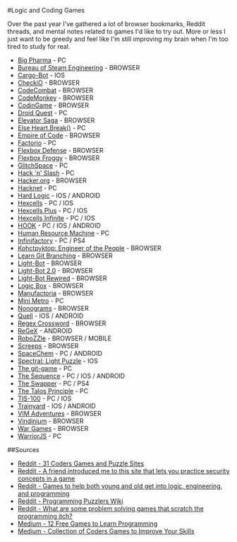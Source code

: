 #Logic and Coding Games

Over the past year I've gathered a lot of browser bookmarks, Reddit threads, and mental notes related to games I'd like to try out. More or less I just want to be greedy and feel like I'm still improving my brain when I'm too tired to study for real. 

* [Big Pharma](http://store.steampowered.com/app/344850/) - PC
* [Bureau of Steam Engineering](http://www.zachtronics.com/the-bureau-of-steam-engineering/) - BROWSER
* [Cargo-Bot](http://twolivesleft.com/CargoBot/) - IOS
* [CheckiO](https://checkio.org/) - BROWSER
* [CodeCombat](https://codecombat.com/play) - BROWSER
* [CodeMonkey](https://www.playcodemonkey.com/) - BROWSER
* [CodinGame](https://www.codingame.com/start) - BROWSER
* [Droid Quest](https://sites.google.com/site/droidquest/Home/downloads) - PC
* [Elevator Saga](http://play.elevatorsaga.com/) - BROWSER
* [Else Heart.Break()](http://elseheartbreak.com/) - PC
* [Empire of Code](https://empireofcode.com/) - BROWSER
* [Factorio](http://store.steampowered.com/app/427520/) - PC
* [Flexbox Defense](http://www.flexboxdefense.com/) - BROWSER
* [Flexbox Froggy](http://flexboxfroggy.com/) - BROWSER
* [GlitchSpace](http://glitchspace.com/) - PC
* [Hack 'n' Slash](http://store.steampowered.com/app/246070/) - PC
* [Hacker.org](http://www.hacker.org/) - BROWSER
* [Hacknet](http://store.steampowered.com/app/365450/) - PC
* [Hard Logic](http://ombgames.com/?p=10) - IOS / ANDROID
* [Hexcells](http://www.matthewbrowngames.com/hexcells.html) - PC / IOS
* [Hexcells Plus](http://www.matthewbrowngames.com/hexcellsplus.html) - PC / IOS
* [Hexcells Infinite](http://www.matthewbrowngames.com/hexcellsinfinite.html) - PC / IOS
* [HOOK](http://playthehook.com/) - PC / IOS / ANDROID
* [Human Resource Machine](http://store.steampowered.com/app/375820/) - PC
* [Infinifactory](http://www.zachtronics.com/infinifactory/) - PC / PS4
* [Kohctpyktop: Engineer of the People](http://www.zachtronics.com/kohctpyktop-engineer-of-the-people/) - BROWSER
* [Learn Git Branching](http://learngitbranching.js.org/) - BROWSER
* [Light-Bot](http://www.kongregate.com/games/Coolio_Niato/light-bot) - BROWSER
* [Light-Bot 2.0](http://www.kongregate.com/games/Coolio_Niato/lighbot-2-0) - BROWSER
* [Light-Bot Rewired](http://www.kongregate.com/games/Coolio_Niato/light-bot-rewired) - BROWSER
* [Logic Box](https://logicbox.jahooma.com/) - BROWSER
* [Manufactoria](http://pleasingfungus.com/Manufactoria/) - BROWSER
* [Mini Metro](http://store.steampowered.com/app/287980/) - PC
* [Nonograms](http://www.puzzle-nonograms.com/) - BROWSER
* [Quell](http://www.fallentreegames.com/games/quell/) - IOS / ANDROID
* [Regex Crossword](https://regexcrossword.com/) - BROWSER
* [ReGeX](https://github.com/phikal/ReGeX) - ANDROID
* [RoboZZle](http://robozzle.com/) - BROWSER / MOBILE
* [Screeps](https://screeps.com/) - BROWSER
* [SpaceChem](http://www.zachtronics.com/spacechem/) - PC / ANDROID
* [Spectral: Light Puzzle](http://www.mxplmr.com/) - IOS
* [The git-game](https://www.git-game.com/) - PC
* [The Sequence](http://ombgames.com/?p=5) - PC / IOS / ANDROID
* [The Swapper](http://facepalmgames.com/the-swapper/) - PC / PS4
* [The Talos Principle](http://store.steampowered.com/app/257510/?snr=1_5_1100__1100) - PC
* [TIS-100](http://www.zachtronics.com/tis-100/) - PC / IOS
* [Trainyard](http://www.trainyard.ca/) - IOS / ANDROID
* [VIM Adventures](http://vim-adventures.com/) - BROWSER
* [Vindinium](http://vindinium.org/) - BROWSER
* [War Games](http://overthewire.org/wargames/) - BROWSER
* [WarriorJS](https://github.com/olistic/warriorjs) - PC

##Sources

* [Reddit - 31 Coders Games and Puzzle Sites](https://www.reddit.com/r/learnprogramming/comments/43upct/31_coders_games_and_puzzle_sites/)
* [Reddit - A friend introduced me to this site that lets you practice security concepts in a game](https://www.reddit.com/r/learnprogramming/comments/3p6osw/a_friend_introduced_me_to_this_site_yesterday/)
* [Reddit - Games to help both young and old get into logic, engineering, and programming](https://www.reddit.com/r/learnprogramming/comments/46rmv6/games_to_help_both_young_and_old_get_into_logic/)
* [Reddit - Programming Puzzlers Wiki](https://www.reddit.com/r/ProgrammingPuzzlers/wiki/index)
* [Reddit - What are some problem solving games that scratch the programming itch?](https://www.reddit.com/r/learnprogramming/comments/3vtk96/what_are_some_problem_solving_games_that_scratch/)
* [Medium - 12 Free Games to Learn Programming](https://medium.mybridge.co/12-free-resources-learn-to-code-while-playing-games-f7333043de11#.dgkp2ihra)
* [Medium - Collection of Coders Games to Improve Your Skills](https://medium.com/@ipestov/collection-of-coders-games-to-improve-your-skills-9ea02906d73#.23xou33gm)

